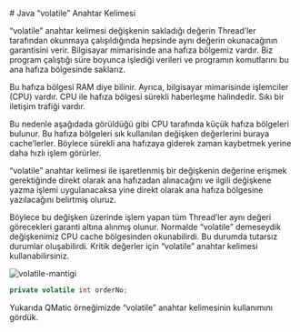 # Java “volatile” Anahtar Kelimesi

“volatile” anahtar kelimesi değişkenin sakladığı değerin Thread’ler tarafından okunmaya çalışıldığında hepsinde aynı değerin okunacağının garantisini verir. Bilgisayar mimarisinde ana hafıza bölgemiz vardır. Biz program çalıştığı süre boyunca işlediği verileri ve programın komutlarını bu ana hafıza bölgesinde saklarız. 

Bu hafıza bölgesi RAM diye bilinir. Ayrıca, bilgisayar mimarisinde işlemciler (CPU) vardır. CPU ile hafıza bölgesi sürekli haberleşme halindedir. Sıkı bir iletişim trafiği vardır.

Bu nedenle aşağıdada görüldüğü gibi CPU tarafında küçük hafıza bölgeleri bulunur. Bu hafıza bölgeleri sık kullanılan değişken değerlerini buraya cache’lerler. Böylece sürekli ana hafızaya giderek zaman kaybetmek yerine daha hızlı işlem görürler. 

“volatile” anahtar kelimesi ile işaretlenmiş bir değişkenin değerine erişmek gerektiğinde direkt olarak ana hafızadan alınacağını ve ilgili değişkene yazma işlemi uygulanacaksa yine direkt olarak ana hafıza bölgesine yazılacağını belirtmiş oluruz. 

Böylece bu değişken üzerinde işlem yapan tüm Thread’ler aynı değeri görecekleri garanti altına alınmış olunur. Normalde “volatile” demeseydik değişkenimiz CPU cache bölgesinden okunabilirdi. Bu durumda tutarsız durumlar oluşabilirdi. Kritik değerler için “volatile” anahtar kelimesi kullanabilirsiniz.

![volatile-mantigi](/Users/kodluyoruz/Projeler/kodluyoruz/taskforce/java/java-102/multi-threads-concurrency/figures/volatile-mantigi.png)

```java
private volatile int orderNo;
```

Yukarıda QMatic örneğimizde “volatile” anahtar kelimesinin kullanımını gördük.

